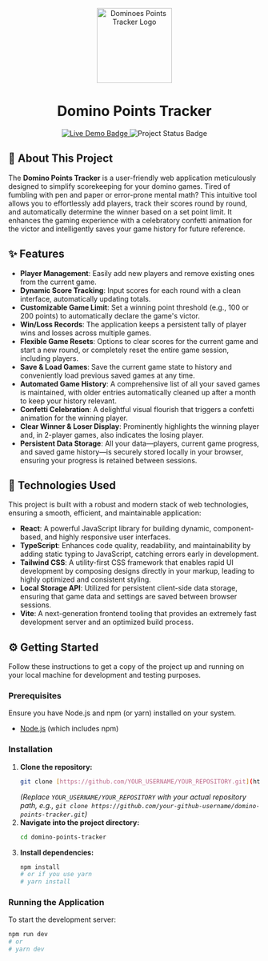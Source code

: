 <p align="center">
  <img alt="Dominoes Points Tracker Logo" src="https://github.com/user-attachments/assets/86dfce3e-9a77-4039-8a3a-65231a09f379" width="150"/>
</p>

<h1 align="center">Domino Points Tracker</h1>

<p align="center">
  <a href="https://domino-points-tracker.vercel.app/" target="_blank">
    <img src="https://img.shields.io/badge/Live_Demo-Try_Now-blue?style=for-the-badge&logo=vercel" alt="Live Demo Badge">
  </a>
  <img src="https://img.shields.io/badge/Status-Active-brightgreen?style=for-the-badge" alt="Project Status Badge">
</p>

## 🎯 About This Project

The **Domino Points Tracker** is a user-friendly web application meticulously designed to simplify scorekeeping for your domino games. Tired of fumbling with pen and paper or error-prone mental math? This intuitive tool allows you to effortlessly add players, track their scores round by round, and automatically determine the winner based on a set point limit. It enhances the gaming experience with a celebratory confetti animation for the victor and intelligently saves your game history for future reference.

## ✨ Features

* **Player Management**: Easily add new players and remove existing ones from the current game.
* **Dynamic Score Tracking**: Input scores for each round with a clean interface, automatically updating totals.
* **Customizable Game Limit**: Set a winning point threshold (e.g., 100 or 200 points) to automatically declare the game's victor.
* **Win/Loss Records**: The application keeps a persistent tally of player wins and losses across multiple games.
* **Flexible Game Resets**: Options to clear scores for the current game and start a new round, or completely reset the entire game session, including players.
* **Save & Load Games**: Save the current game state to history and conveniently load previous saved games at any time.
* **Automated Game History**: A comprehensive list of all your saved games is maintained, with older entries automatically cleaned up after a month to keep your history relevant.
* **Confetti Celebration**: A delightful visual flourish that triggers a confetti animation for the winning player.
* **Clear Winner & Loser Display**: Prominently highlights the winning player and, in 2-player games, also indicates the losing player.
* **Persistent Data Storage**: All your data—players, current game progress, and saved game history—is securely stored locally in your browser, ensuring your progress is retained between sessions.

## 🚀 Technologies Used

This project is built with a robust and modern stack of web technologies, ensuring a smooth, efficient, and maintainable application:

* **React**: A powerful JavaScript library for building dynamic, component-based, and highly responsive user interfaces.
* **TypeScript**: Enhances code quality, readability, and maintainability by adding static typing to JavaScript, catching errors early in development.
* **Tailwind CSS**: A utility-first CSS framework that enables rapid UI development by composing designs directly in your markup, leading to highly optimized and consistent styling.
* **Local Storage API**: Utilized for persistent client-side data storage, ensuring that game data and settings are saved between browser sessions.
* **Vite**: A next-generation frontend tooling that provides an extremely fast development server and an optimized build process.

## ⚙️ Getting Started

Follow these instructions to get a copy of the project up and running on your local machine for development and testing purposes.

### Prerequisites

Ensure you have Node.js and npm (or yarn) installed on your system.

* [Node.js](https://nodejs.org/) (which includes npm)

### Installation

1.  **Clone the repository:**
    ```bash
    git clone [https://github.com/YOUR_USERNAME/YOUR_REPOSITORY.git](https://github.com/YOUR_USERNAME/YOUR_REPOSITORY.git)
    ```
    *(Replace `YOUR_USERNAME/YOUR_REPOSITORY` with your actual repository path, e.g., `git clone https://github.com/your-github-username/domino-points-tracker.git`)*
2.  **Navigate into the project directory:**
    ```bash
    cd domino-points-tracker
    ```
3.  **Install dependencies:**
    ```bash
    npm install
    # or if you use yarn
    # yarn install
    ```

### Running the Application

To start the development server:

```bash
npm run dev
# or
# yarn dev

